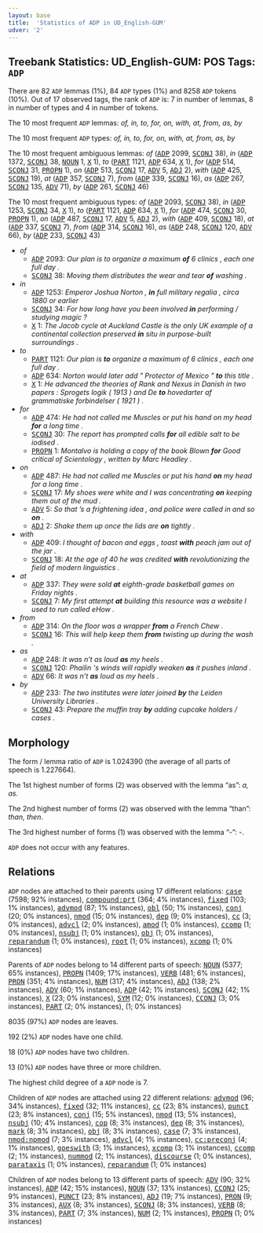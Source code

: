 ```yaml
---
layout: base
title:  'Statistics of ADP in UD_English-GUM'
udver: '2'
---
```


## Treebank Statistics: UD_English-GUM: POS Tags: `ADP`

There are 82 `ADP` lemmas (1%), 84 `ADP` types (1%) and 8258 `ADP` tokens (10%).
Out of 17 observed tags, the rank of `ADP` is: 7 in number of lemmas, 8 in number of types and 4 in number of tokens.

The 10 most frequent `ADP` lemmas: <em>of, in, to, for, on, with, at, from, as, by</em>

The 10 most frequent `ADP` types:  <em>of, in, to, for, on, with, at, from, as, by</em>

The 10 most frequent ambiguous lemmas: <em>of</em> (<tt><a href="en_gum-pos-ADP.html">ADP</a></tt> 2099, <tt><a href="en_gum-pos-SCONJ.html">SCONJ</a></tt> 38), <em>in</em> (<tt><a href="en_gum-pos-ADP.html">ADP</a></tt> 1372, <tt><a href="en_gum-pos-SCONJ.html">SCONJ</a></tt> 38, <tt><a href="en_gum-pos-NOUN.html">NOUN</a></tt> 1, <tt><a href="en_gum-pos-X.html">X</a></tt> 1), <em>to</em> (<tt><a href="en_gum-pos-PART.html">PART</a></tt> 1121, <tt><a href="en_gum-pos-ADP.html">ADP</a></tt> 634, <tt><a href="en_gum-pos-X.html">X</a></tt> 1), <em>for</em> (<tt><a href="en_gum-pos-ADP.html">ADP</a></tt> 514, <tt><a href="en_gum-pos-SCONJ.html">SCONJ</a></tt> 31, <tt><a href="en_gum-pos-PROPN.html">PROPN</a></tt> 1), <em>on</em> (<tt><a href="en_gum-pos-ADP.html">ADP</a></tt> 513, <tt><a href="en_gum-pos-SCONJ.html">SCONJ</a></tt> 17, <tt><a href="en_gum-pos-ADV.html">ADV</a></tt> 5, <tt><a href="en_gum-pos-ADJ.html">ADJ</a></tt> 2), <em>with</em> (<tt><a href="en_gum-pos-ADP.html">ADP</a></tt> 425, <tt><a href="en_gum-pos-SCONJ.html">SCONJ</a></tt> 19), <em>at</em> (<tt><a href="en_gum-pos-ADP.html">ADP</a></tt> 357, <tt><a href="en_gum-pos-SCONJ.html">SCONJ</a></tt> 7), <em>from</em> (<tt><a href="en_gum-pos-ADP.html">ADP</a></tt> 339, <tt><a href="en_gum-pos-SCONJ.html">SCONJ</a></tt> 16), <em>as</em> (<tt><a href="en_gum-pos-ADP.html">ADP</a></tt> 267, <tt><a href="en_gum-pos-SCONJ.html">SCONJ</a></tt> 135, <tt><a href="en_gum-pos-ADV.html">ADV</a></tt> 71), <em>by</em> (<tt><a href="en_gum-pos-ADP.html">ADP</a></tt> 261, <tt><a href="en_gum-pos-SCONJ.html">SCONJ</a></tt> 46)

The 10 most frequent ambiguous types:  <em>of</em> (<tt><a href="en_gum-pos-ADP.html">ADP</a></tt> 2093, <tt><a href="en_gum-pos-SCONJ.html">SCONJ</a></tt> 38), <em>in</em> (<tt><a href="en_gum-pos-ADP.html">ADP</a></tt> 1253, <tt><a href="en_gum-pos-SCONJ.html">SCONJ</a></tt> 34, <tt><a href="en_gum-pos-X.html">X</a></tt> 1), <em>to</em> (<tt><a href="en_gum-pos-PART.html">PART</a></tt> 1121, <tt><a href="en_gum-pos-ADP.html">ADP</a></tt> 634, <tt><a href="en_gum-pos-X.html">X</a></tt> 1), <em>for</em> (<tt><a href="en_gum-pos-ADP.html">ADP</a></tt> 474, <tt><a href="en_gum-pos-SCONJ.html">SCONJ</a></tt> 30, <tt><a href="en_gum-pos-PROPN.html">PROPN</a></tt> 1), <em>on</em> (<tt><a href="en_gum-pos-ADP.html">ADP</a></tt> 487, <tt><a href="en_gum-pos-SCONJ.html">SCONJ</a></tt> 17, <tt><a href="en_gum-pos-ADV.html">ADV</a></tt> 5, <tt><a href="en_gum-pos-ADJ.html">ADJ</a></tt> 2), <em>with</em> (<tt><a href="en_gum-pos-ADP.html">ADP</a></tt> 409, <tt><a href="en_gum-pos-SCONJ.html">SCONJ</a></tt> 18), <em>at</em> (<tt><a href="en_gum-pos-ADP.html">ADP</a></tt> 337, <tt><a href="en_gum-pos-SCONJ.html">SCONJ</a></tt> 7), <em>from</em> (<tt><a href="en_gum-pos-ADP.html">ADP</a></tt> 314, <tt><a href="en_gum-pos-SCONJ.html">SCONJ</a></tt> 16), <em>as</em> (<tt><a href="en_gum-pos-ADP.html">ADP</a></tt> 248, <tt><a href="en_gum-pos-SCONJ.html">SCONJ</a></tt> 120, <tt><a href="en_gum-pos-ADV.html">ADV</a></tt> 66), <em>by</em> (<tt><a href="en_gum-pos-ADP.html">ADP</a></tt> 233, <tt><a href="en_gum-pos-SCONJ.html">SCONJ</a></tt> 43)


* <em>of</em>
  * <tt><a href="en_gum-pos-ADP.html">ADP</a></tt> 2093: <em>Our plan is to organize a maximum <b>of</b> 6 clinics , each one full day .</em>
  * <tt><a href="en_gum-pos-SCONJ.html">SCONJ</a></tt> 38: <em>Moving them distributes the wear and tear <b>of</b> washing .</em>
* <em>in</em>
  * <tt><a href="en_gum-pos-ADP.html">ADP</a></tt> 1253: <em>Emperor Joshua Norton , <b>in</b> full military regalia , circa 1880 or earlier</em>
  * <tt><a href="en_gum-pos-SCONJ.html">SCONJ</a></tt> 34: <em>For how long have you been involved <b>in</b> performing / studying magic ?</em>
  * <tt><a href="en_gum-pos-X.html">X</a></tt> 1: <em>The Jacob cycle at Auckland Castle is the only UK example of a continental collection preserved <b>in</b> situ in purpose-built surroundings .</em>
* <em>to</em>
  * <tt><a href="en_gum-pos-PART.html">PART</a></tt> 1121: <em>Our plan is <b>to</b> organize a maximum of 6 clinics , each one full day .</em>
  * <tt><a href="en_gum-pos-ADP.html">ADP</a></tt> 634: <em>Norton would later add " Protector of Mexico " <b>to</b> this title .</em>
  * <tt><a href="en_gum-pos-X.html">X</a></tt> 1: <em>He advanced the theories of Rank and Nexus in Danish in two papers : Sprogets logik ( 1913 ) and De <b>to</b> hovedarter af grammatiske forbindelser ( 1921 ) .</em>
* <em>for</em>
  * <tt><a href="en_gum-pos-ADP.html">ADP</a></tt> 474: <em>He had not called me Muscles or put his hand on my head <b>for</b> a long time .</em>
  * <tt><a href="en_gum-pos-SCONJ.html">SCONJ</a></tt> 30: <em>The report has prompted calls <b>for</b> all edible salt to be iodised .</em>
  * <tt><a href="en_gum-pos-PROPN.html">PROPN</a></tt> 1: <em>Montalvo is holding a copy of the book Blown <b>for</b> Good critical of Scientology , written by Marc Headley .</em>
* <em>on</em>
  * <tt><a href="en_gum-pos-ADP.html">ADP</a></tt> 487: <em>He had not called me Muscles or put his hand <b>on</b> my head for a long time .</em>
  * <tt><a href="en_gum-pos-SCONJ.html">SCONJ</a></tt> 17: <em>My shoes were white and I was concentrating <b>on</b> keeping them out of the mud .</em>
  * <tt><a href="en_gum-pos-ADV.html">ADV</a></tt> 5: <em>So that ’s a frightening idea , and police were called in and so <b>on</b> .</em>
  * <tt><a href="en_gum-pos-ADJ.html">ADJ</a></tt> 2: <em>Shake them up once the lids are <b>on</b> tightly .</em>
* <em>with</em>
  * <tt><a href="en_gum-pos-ADP.html">ADP</a></tt> 409: <em>I thought of bacon and eggs , toast <b>with</b> peach jam out of the jar .</em>
  * <tt><a href="en_gum-pos-SCONJ.html">SCONJ</a></tt> 18: <em>At the age of 40 he was credited <b>with</b> revolutionizing the field of modern linguistics .</em>
* <em>at</em>
  * <tt><a href="en_gum-pos-ADP.html">ADP</a></tt> 337: <em>They were sold <b>at</b> eighth-grade basketball games on Friday nights .</em>
  * <tt><a href="en_gum-pos-SCONJ.html">SCONJ</a></tt> 7: <em>My first attempt <b>at</b> building this resource was a website I used to run called eHow .</em>
* <em>from</em>
  * <tt><a href="en_gum-pos-ADP.html">ADP</a></tt> 314: <em>On the floor was a wrapper <b>from</b> a French Chew .</em>
  * <tt><a href="en_gum-pos-SCONJ.html">SCONJ</a></tt> 16: <em>This will help keep them <b>from</b> twisting up during the wash .</em>
* <em>as</em>
  * <tt><a href="en_gum-pos-ADP.html">ADP</a></tt> 248: <em>It was n’t as loud <b>as</b> my heels .</em>
  * <tt><a href="en_gum-pos-SCONJ.html">SCONJ</a></tt> 120: <em>Phailin 's winds will rapidly weaken <b>as</b> it pushes inland .</em>
  * <tt><a href="en_gum-pos-ADV.html">ADV</a></tt> 66: <em>It was n’t <b>as</b> loud as my heels .</em>
* <em>by</em>
  * <tt><a href="en_gum-pos-ADP.html">ADP</a></tt> 233: <em>The two institutes were later joined <b>by</b> the Leiden University Libraries .</em>
  * <tt><a href="en_gum-pos-SCONJ.html">SCONJ</a></tt> 43: <em>Prepare the muffin tray <b>by</b> adding cupcake holders / cases .</em>

## Morphology

The form / lemma ratio of `ADP` is 1.024390 (the average of all parts of speech is 1.227664).

The 1st highest number of forms (2) was observed with the lemma “as”: <em>a, as</em>.

The 2nd highest number of forms (2) was observed with the lemma “than”: <em>than, then</em>.

The 3rd highest number of forms (1) was observed with the lemma “-”: <em>-</em>.

`ADP` does not occur with any features.


## Relations

`ADP` nodes are attached to their parents using 17 different relations: <tt><a href="en_gum-dep-case.html">case</a></tt> (7598; 92% instances), <tt><a href="en_gum-dep-compound-prt.html">compound:prt</a></tt> (364; 4% instances), <tt><a href="en_gum-dep-fixed.html">fixed</a></tt> (103; 1% instances), <tt><a href="en_gum-dep-advmod.html">advmod</a></tt> (87; 1% instances), <tt><a href="en_gum-dep-obl.html">obl</a></tt> (50; 1% instances), <tt><a href="en_gum-dep-conj.html">conj</a></tt> (20; 0% instances), <tt><a href="en_gum-dep-nmod.html">nmod</a></tt> (15; 0% instances), <tt><a href="en_gum-dep-dep.html">dep</a></tt> (9; 0% instances), <tt><a href="en_gum-dep-cc.html">cc</a></tt> (3; 0% instances), <tt><a href="en_gum-dep-advcl.html">advcl</a></tt> (2; 0% instances), <tt><a href="en_gum-dep-amod.html">amod</a></tt> (1; 0% instances), <tt><a href="en_gum-dep-ccomp.html">ccomp</a></tt> (1; 0% instances), <tt><a href="en_gum-dep-nsubj.html">nsubj</a></tt> (1; 0% instances), <tt><a href="en_gum-dep-obj.html">obj</a></tt> (1; 0% instances), <tt><a href="en_gum-dep-reparandum.html">reparandum</a></tt> (1; 0% instances), <tt><a href="en_gum-dep-root.html">root</a></tt> (1; 0% instances), <tt><a href="en_gum-dep-xcomp.html">xcomp</a></tt> (1; 0% instances)

Parents of `ADP` nodes belong to 14 different parts of speech: <tt><a href="en_gum-pos-NOUN.html">NOUN</a></tt> (5377; 65% instances), <tt><a href="en_gum-pos-PROPN.html">PROPN</a></tt> (1409; 17% instances), <tt><a href="en_gum-pos-VERB.html">VERB</a></tt> (481; 6% instances), <tt><a href="en_gum-pos-PRON.html">PRON</a></tt> (351; 4% instances), <tt><a href="en_gum-pos-NUM.html">NUM</a></tt> (317; 4% instances), <tt><a href="en_gum-pos-ADJ.html">ADJ</a></tt> (138; 2% instances), <tt><a href="en_gum-pos-ADV.html">ADV</a></tt> (60; 1% instances), <tt><a href="en_gum-pos-ADP.html">ADP</a></tt> (42; 1% instances), <tt><a href="en_gum-pos-SCONJ.html">SCONJ</a></tt> (42; 1% instances), <tt><a href="en_gum-pos-X.html">X</a></tt> (23; 0% instances), <tt><a href="en_gum-pos-SYM.html">SYM</a></tt> (12; 0% instances), <tt><a href="en_gum-pos-CCONJ.html">CCONJ</a></tt> (3; 0% instances), <tt><a href="en_gum-pos-PART.html">PART</a></tt> (2; 0% instances),  (1; 0% instances)

8035 (97%) `ADP` nodes are leaves.

192 (2%) `ADP` nodes have one child.

18 (0%) `ADP` nodes have two children.

13 (0%) `ADP` nodes have three or more children.

The highest child degree of a `ADP` node is 7.

Children of `ADP` nodes are attached using 22 different relations: <tt><a href="en_gum-dep-advmod.html">advmod</a></tt> (96; 34% instances), <tt><a href="en_gum-dep-fixed.html">fixed</a></tt> (32; 11% instances), <tt><a href="en_gum-dep-cc.html">cc</a></tt> (23; 8% instances), <tt><a href="en_gum-dep-punct.html">punct</a></tt> (23; 8% instances), <tt><a href="en_gum-dep-conj.html">conj</a></tt> (15; 5% instances), <tt><a href="en_gum-dep-nmod.html">nmod</a></tt> (13; 5% instances), <tt><a href="en_gum-dep-nsubj.html">nsubj</a></tt> (10; 4% instances), <tt><a href="en_gum-dep-cop.html">cop</a></tt> (8; 3% instances), <tt><a href="en_gum-dep-dep.html">dep</a></tt> (8; 3% instances), <tt><a href="en_gum-dep-mark.html">mark</a></tt> (8; 3% instances), <tt><a href="en_gum-dep-obj.html">obj</a></tt> (8; 3% instances), <tt><a href="en_gum-dep-case.html">case</a></tt> (7; 3% instances), <tt><a href="en_gum-dep-nmod-npmod.html">nmod:npmod</a></tt> (7; 3% instances), <tt><a href="en_gum-dep-advcl.html">advcl</a></tt> (4; 1% instances), <tt><a href="en_gum-dep-cc-preconj.html">cc:preconj</a></tt> (4; 1% instances), <tt><a href="en_gum-dep-goeswith.html">goeswith</a></tt> (3; 1% instances), <tt><a href="en_gum-dep-xcomp.html">xcomp</a></tt> (3; 1% instances), <tt><a href="en_gum-dep-ccomp.html">ccomp</a></tt> (2; 1% instances), <tt><a href="en_gum-dep-nummod.html">nummod</a></tt> (2; 1% instances), <tt><a href="en_gum-dep-discourse.html">discourse</a></tt> (1; 0% instances), <tt><a href="en_gum-dep-parataxis.html">parataxis</a></tt> (1; 0% instances), <tt><a href="en_gum-dep-reparandum.html">reparandum</a></tt> (1; 0% instances)

Children of `ADP` nodes belong to 13 different parts of speech: <tt><a href="en_gum-pos-ADV.html">ADV</a></tt> (90; 32% instances), <tt><a href="en_gum-pos-ADP.html">ADP</a></tt> (42; 15% instances), <tt><a href="en_gum-pos-NOUN.html">NOUN</a></tt> (37; 13% instances), <tt><a href="en_gum-pos-CCONJ.html">CCONJ</a></tt> (25; 9% instances), <tt><a href="en_gum-pos-PUNCT.html">PUNCT</a></tt> (23; 8% instances), <tt><a href="en_gum-pos-ADJ.html">ADJ</a></tt> (19; 7% instances), <tt><a href="en_gum-pos-PRON.html">PRON</a></tt> (9; 3% instances), <tt><a href="en_gum-pos-AUX.html">AUX</a></tt> (8; 3% instances), <tt><a href="en_gum-pos-SCONJ.html">SCONJ</a></tt> (8; 3% instances), <tt><a href="en_gum-pos-VERB.html">VERB</a></tt> (8; 3% instances), <tt><a href="en_gum-pos-PART.html">PART</a></tt> (7; 3% instances), <tt><a href="en_gum-pos-NUM.html">NUM</a></tt> (2; 1% instances), <tt><a href="en_gum-pos-PROPN.html">PROPN</a></tt> (1; 0% instances)

